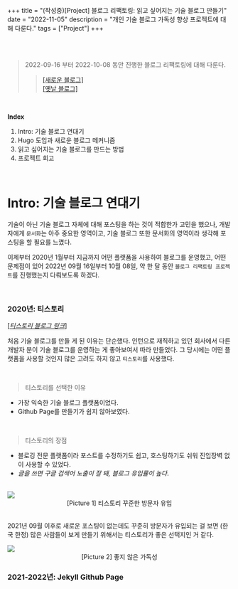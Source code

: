 +++
title = "(작성중)[Project] 블로그 리팩토링: 읽고 싶어지는 기술 블로그 만들기"
date = "2022-11-05"
description = "개인 기술 블로그 가독성 향상 프로젝트에 대해 다룬다."
tags = ["Project"]
+++



<br>
<br> 

> 2022-09-16 부터 2022-10-08 동안 진행한 블로그 리팩토링에 대해 다룬다. 
> > [[새로운 블로그]](https://leeleelee3264.github.io/)   
[[옛날 블로그]](https://leeleelee3264.github.io/old-blog/)

<br> 

**Index**
1. Intro: 기술 블로그 연대기
2. Hugo 도입과 새로운 블로그 메커니즘
3. 읽고 싶어지는 기술 블로그를 만드는 방법
4. 프로젝트 회고  

<br> 

# Intro: 기술 블로그 연대기 


기술이 아닌 기술 블로그 자체에 대해 포스팅을 하는 것이 적합한가 고민을 했으나, 개발자에게 `문서화`는 
아주 중요한 영역이고, 기술 블로그 또한 문서화의 영역이라 생각해 포스팅을 할 필요를 느꼈다. 


이제부터 2020년 1월부터 지금까지 어떤 플랫폼을 사용하여 블로그를 운영했고, 어떤 문제점이 있어 2022년 09월 16일부터 10월 08일, 약 한 달 동안 `블로그 리팩토링 프로젝트`를 진행했는지 다뤄보도록 하겠다. 

<br> 

### 2020년: 티스토리 

[[_티스토리 블로그 링크_]](https://calgaryhomeless.tistory.com/?page=1)

처음 기술 블로그를 만들 게 된 이유는 단순했다. 인턴으로 재직하고 있던 회사에서 다른 개발자 분이 기술 블로그를 운영하는 게 좋아보여서 따라 만들었다. 
그 당시에는 어떤 플랫폼을 사용할 것인지 많은 고려도 하지 않고 `티스토리`를 사용했다. 

<br> 

> 티스토리를 선택한 이유 
- 가장 익숙한 기술 블로그 플랫폼이었다.
- Github Page를 만들기가 쉽지 않아보였다.


<br> 

> 티스토리의 장점
- 블로깅 전문 플랫폼이라 포스트를 수정하기도 쉽고, 호스팅하기도 쉬워 진입장벽 없이 사용할 수 있었다.
- _글을 쓰면 구글 검색어 노출이 잘 돼, 블로그 유입률이 높다_. 

<br> 

<img class="img-zoomable medium-zoom-image __web-inspector-hide-shortcut__" src="/static/img/post/blog/tistory_cal.png" >
<figcaption align = "center">[Picture 1] 티스토리 꾸준한 방문자 유입</figcaption>

<br> 

2021년 09월 이후로 새로운 포스팅이 없는데도 꾸준히 방문자가 유입되는 걸 보면 (한국 한정) 많은 사람들이 보게 만들기 위해서는 티스토리가 좋은 선택지인 거 같다.   


<img class="img-zoomable medium-zoom-image __web-inspector-hide-shortcut__" src="/static/img/post/blog/tistory.png" >
<figcaption align = "center">[Picture 2] 좋지 않은 가독성</figcaption>





### 2021-2022년: Jekyll Github Page 



